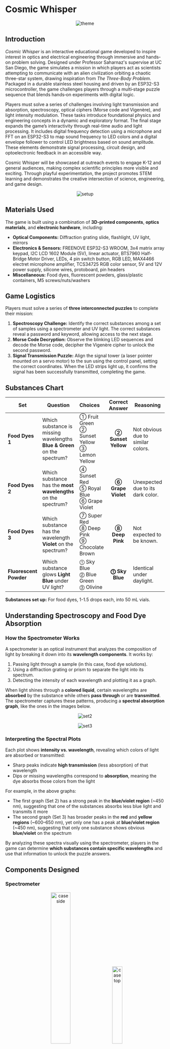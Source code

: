 # Cosmic Whisper

<p align="center">
  <img src="images/Cosmic Whisper.png" alt="theme">
</p>

## Introduction
_Cosmic Whisper_ is an interactive educational game developed to inspire interest in optics and electrical engineering through immersive and hands-on problem solving. Designed under Professor Saharnaz's supervise at UC San Diego, the game simulates a mission in which players act as scientists attempting to communicate with an alien civilization orbiting a chaotic three-star system, drawing inspiration from _The Three-Body Problem_. Packaged in a durable stainless steel housing and driven by an ESP32-S3 microcontroller, the game challenges players through a multi‑stage puzzle sequence that blends hands‑on experiments with digital logic.

Players must solve a series of challenges involving light transmission and absorption, spectroscopy, optical ciphers (Morse code and Vigenère), and light intensity modulation. These tasks introduce foundational physics and engineering concepts in a dynamic and exploratory format. The final stage expands the game’s interactivity through real-time audio and light processing. It includes digital frequency detection using a microphone and FFT on an ESP32-S3 to map sound frequency to LED colors and a digital envelope follower to control LED brightness based on sound amplitude. These elements demonstrate signal processing, circuit design, and optoelectronic feedback in an accessible way.

Cosmic Whisper will be showcased at outreach events to engage K-12 and general audiences, making complex scientific principles more visible and exciting. Through playful experimentation, the project promotes STEM learning and demonstrates the creative intersection of science, engineering, and game design.

<p align="center">
  <img src="images/setup.jpg" alt="setup">
</p>

## Materials Used
The game is built using a combination of **3D-printed components**, **optics materials**, and **electronic hardware**, including:
- **Optical Components:** Diffraction grating slide, flashlight, UV light, mirrors
- **Electronics & Sensors:** FREENOVE ESP32-S3 WROOM, 3x4 matrix array keypad, I2C LCD 1602 Module (5V), linear actuator, BTS7960 Half-Bridge Motor Driver, LEDs, 4 pin switch button, RGB LED, MAX4466 electret microphone amplifier, TCS34725 RGB color sensor, 5V and 12V power supply, silicone wires, protoboard, pin headers
- **Miscellaneous:** Food dyes, fluorescent powders, glass/plastic containers, M5 screws/nuts/washers

## Game Logistics
Players must solve a series of **three interconnected puzzles** to complete their mission:

1. **Spectroscopy Challenge:** Identify the correct substances among a set of samples using a spectrometer and UV light. The correct substances reveal a password and keyword, allowing access to the next stage.
2. **Morse Code Decryption:** Observe the blinking LED sequences and decode the Morse code, decipher the Vigenère cipher to unlock the second password.
3. **Signal Transmission Puzzle:** Align the signal tower (a laser pointer mounted on a servo motor) to the sun using the control panel, setting the correct coordinates. When the LED strips light up, it confirms the signal has been successfully transmitted, completing the game.

## Substances Chart
| Set | Question | Choices | Correct Answer | Reasoning |
|----------|----------|:----------|:----------:|----------|
| **Food Dyes 1** | Which substance is missing wavelengths **Blue & Green** on the spectrum? | ➀ Fruit Green<br>➁ Sunset Yellow<br>➂ Lemon Yellow | **➁ Sunset Yellow** | Not obvious due to similar colors.|
| **Food Dyes 2** | Which substance has the **most wavelengths** on the spectrum? | ➃ Sunset Red<br>➄ Royal Blue<br>➅ Grape Violet | **➅ Grape Violet** | Unexpected due to its dark color. |
| **Food Dyes 3** | Which substance has the wavelength **Violet** on the spectrum? | ➆ Super Red<br>➇ Deep Pink<br>➈ Chocolate Brown | **➇ Deep Pink** | Not expected to be known. |
| **Fluorescent Powder** | Which substance glows **Light Blue** under UV light? | ⓵ Sky Blue<br>⓶ Blue Green<br>⓷ Olivine | **⓵ Sky Blue** | Identical under daylight. |

**Substances set up:** For food dyes, 1-1.5 drops each, into 50 mL vials.

## Understanding Spectroscopy and Food Dye Absorption
### How the Spectrometer Works
A spectrometer is an optical instrument that analyzes the composition of light by breaking it down into its **wavelength components**. It works by:
1. Passing light through a sample (in this case, food dye solutions).
2. Using a diffraction grating or prism to separate the light into its spectrum.
3. Detecting the intensity of each wavelength and plotting it as a graph.

When light shines through a **colored liquid**, certain wavelengths are **absorbed** by the substance while others **pass through** or are **transmitted**. The spectrometer captures these patterns, producing a **spectral absorption graph**, like the ones in the images below.

<p align="center">
  <img src="images/set2.png" alt="set2">
</p>

<p align="center">
  <img src="images/set3.png" alt="set3">
</p>

### Interpreting the Spectral Plots
Each plot shows **intensity vs. wavelength**, revealing which colors of light are absorbed or transmitted:
- Sharp peaks indicate **high transmission** (less absorption) of that wavelength
- Dips or missing wavelengths correspond to **absorption**, meaning the dye absorbs those colors from the light

For example, in the above graphs: 
- The first graph (Set 2) has a strong peak in the **blue/violet region** (~450 nm), suggesting that one of the substances absorbs less blue light and transmits it more
- The second graph (Set 3) has broader peaks in the **red** and **yellow regions** (~600–650 nm), yet only one has a peak at **blue/violet region** (~450 nm), suggesting that only one substance shows obvious **blue/violet** on the spectrum

By analyzing these spectra visually using the spectrometer, players in the game can determine **which substances contain specific wavelengths** and use that information to unlock the puzzle answers.

## Components Designed
### Spectrometer
<p align="center">
  <img src="images/CAD/case_side.png" alt="case side" width="35%">
  &nbsp;&nbsp;&nbsp;&nbsp;&nbsp;
  <img src="images/CAD/case_top.png" alt="case top" width="25%">
</p>

### Samples Holders
<p align="center">
  <img src="images/CAD/vials_holder.png" alt="vials holder" width="35%">
</p>
<p align="center">
  <img src="images/CAD/samples_holder.png" alt="samples holder" width="30%">
  &nbsp;&nbsp;&nbsp;&nbsp;&nbsp;
  <img src="images/CAD/samples_holder_opened.png" alt="samples holder opened" width="30%">
</p>

### Linear Actuator Mount
<p align="center">
  <img src="images/CAD/linear_actuator_mount.png" alt="linear actuator mount" width="35%">
</p>

### Center Console
<p align="center">
  <img src="images/CAD/keypad.png" alt="center console" width="30%">
  &nbsp;&nbsp;&nbsp;&nbsp;&nbsp;
  <img src="images/CAD/keypad_opened.png" alt="center console opened" width="30%">
</p>

### Morse Code Case
<p align="center">
  <img src="images/CAD/morse_code_case.png" alt="Morse Code case" width="35%">
</p>

### Sensors Case
<p align="center">
  <img src="images/CAD/sensors_case.png" alt="sensors case" width="30%">
  &nbsp;&nbsp;&nbsp;&nbsp;&nbsp;
  <img src="images/CAD/sensors_case_opened.png" alt="sensors case opened" width="30%">
</p>

### SAE 304 Stainless Steel Board
<p align="center">
  <img src="images/CAD/stainless_steel_board_dxf.png" alt="board DXF" width="35%">
</p>

### Board Supports
<p align="center">
  <img src="images/CAD/board_leg.png" alt="board_leg" width="30%">
  &nbsp;&nbsp;&nbsp;&nbsp;&nbsp;
  <img src="images/CAD/board_center_pillar.png" alt="board center pillar" width="30%">
</p>

## Schematic
<p align="center">
  <img src="images/cosmic_whisper_sch.png" alt="schematic">
</p>

## Technical Skills & Tools Used
### Embedded Firmware & Microcontroller
Arduino/C++ development on ESP32-S3 with PSRAM, managing game flow, sensor integration (RGB sensor, microphone), FFT audio analysis, and actuator control.

### Optics & Spectroscopy
Design and prototyping of a custom spectrometer, calibration with food dye samples, and fluorescence assays with UV excitation.

### Mechanical Design & Fabrication
Laser‑cutting SAE 304 stainless steel mounting board, engraving project and author details, and 3D‑printing custom supports, and purchasing ergonomic handles.

### Electrical Design & Soldering
Schematic capture in KiCAD, component placement planning, and precision soldering using pre‑crimped silicone cables, pins, and sockets for modular assembly.

### Signal Processing & Cryptography
Real‑time FFT for frequency detection, amplitude modulation, Morse code LED signaling, and Vigenère cipher implementation with ASCII mapping.

#### Networking & Cloud Integration
Wi-Fi connectivity with ESP32-S3 in STA mode, HTTP-based communication with Google Sheets via Apps Script, real-time game state synchronization using web service requests for both data logging and remote game progression.

### Software Tools & Version Control
GitHub for source control and documentation, KiCAD for PCB/schematic design, and Fusion 360 for 3D part modeling.

### Prototyping & Testing
Iterative component optimization, end‑to‑end functional testing, and calibration under varied lighting and audio conditions.

## Acknowledgments
✨ Thanks for checking out **Cosmic Whisper**!

Special thanks to **Professor Saharnaz** for the mentorship and **ECE Makerspace** for the fabrication & resource supports!

Feel free to replicate or build upon this project, just make sure to give credit as outlined in the [MIT License](LICENSE) 😊.
